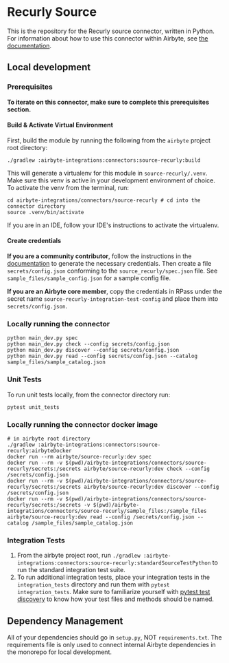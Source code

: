 # Recurly Source 

This is the repository for the Recurly source connector, written in Python. 
For information about how to use this connector within Airbyte, see [the documentation](https://docs.airbyte.io/integrations/sources/recurly).

## Local development

### Prerequisites
**To iterate on this connector, make sure to complete this prerequisites section.**

#### Build & Activate Virtual Environment
First, build the module by running the following from the `airbyte` project root directory: 
```
./gradlew :airbyte-integrations:connectors:source-recurly:build
```

This will generate a virtualenv for this module in `source-recurly/.venv`. Make sure this venv is active in your
development environment of choice. To activate the venv from the terminal, run:
```
cd airbyte-integrations/connectors/source-recurly # cd into the connector directory
source .venv/bin/activate
```
If you are in an IDE, follow your IDE's instructions to activate the virtualenv.

#### Create credentials
**If you are a community contributor**, follow the instructions in the [documentation](https://docs.airbyte.io/integrations/sources/recurly)
to generate the necessary credentials. Then create a file `secrets/config.json` conforming to the `source_recurly/spec.json` file.
See `sample_files/sample_config.json` for a sample config file.

**If you are an Airbyte core member**, copy the credentials in RPass under the secret name `source-recurly-integration-test-config`
and place them into `secrets/config.json`.


### Locally running the connector
```
python main_dev.py spec
python main_dev.py check --config secrets/config.json
python main_dev.py discover --config secrets/config.json
python main_dev.py read --config secrets/config.json --catalog sample_files/sample_catalog.json
```

### Unit Tests
To run unit tests locally, from the connector directory run:
```
pytest unit_tests
```

### Locally running the connector docker image
```
# in airbyte root directory
./gradlew :airbyte-integrations:connectors:source-recurly:airbyteDocker
docker run --rm airbyte/source-recurly:dev spec
docker run --rm -v $(pwd)/airbyte-integrations/connectors/source-recurly/secrets:/secrets airbyte/source-recurly:dev check --config /secrets/config.json
docker run --rm -v $(pwd)/airbyte-integrations/connectors/source-recurly/secrets:/secrets airbyte/source-recurly:dev discover --config /secrets/config.json
docker run --rm -v $(pwd)/airbyte-integrations/connectors/source-recurly/secrets:/secrets -v $(pwd)/airbyte-integrations/connectors/source-recurly/sample_files:/sample_files airbyte/source-recurly:dev read --config /secrets/config.json --catalog /sample_files/sample_catalog.json
```

### Integration Tests
1. From the airbyte project root, run `./gradlew :airbyte-integrations:connectors:source-recurly:standardSourceTestPython` to run the standard integration test suite.
1. To run additional integration tests, place your integration tests in the `integration_tests` directory and run them with `pytest integration_tests`.
   Make sure to familiarize yourself with [pytest test discovery](https://docs.pytest.org/en/latest/goodpractices.html#test-discovery) to know how your test files and methods should be named.

## Dependency Management
All of your dependencies should go in `setup.py`, NOT `requirements.txt`. The requirements file is only used to connect internal Airbyte dependencies in the monorepo for local development.
